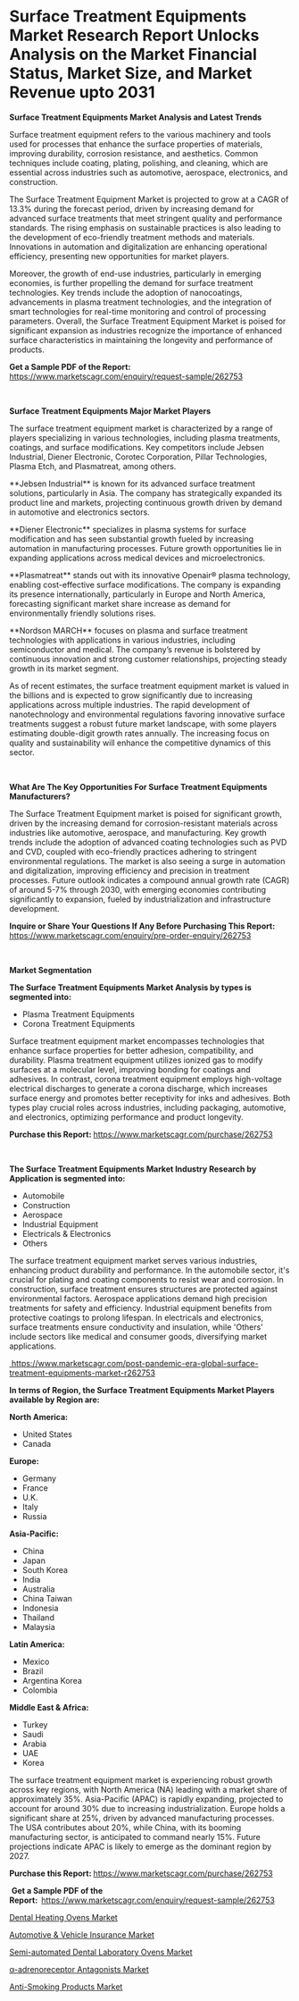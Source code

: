 <p><h1>Surface Treatment Equipments Market Research Report Unlocks Analysis on the Market Financial Status, Market Size, and Market Revenue upto 2031</h1></p><p><strong>Surface Treatment Equipments Market Analysis and Latest Trends</strong></p>
<p><p>Surface treatment equipment refers to the various machinery and tools used for processes that enhance the surface properties of materials, improving durability, corrosion resistance, and aesthetics. Common techniques include coating, plating, polishing, and cleaning, which are essential across industries such as automotive, aerospace, electronics, and construction.</p><p>The Surface Treatment Equipment Market is projected to grow at a CAGR of 13.3% during the forecast period, driven by increasing demand for advanced surface treatments that meet stringent quality and performance standards. The rising emphasis on sustainable practices is also leading to the development of eco-friendly treatment methods and materials. Innovations in automation and digitalization are enhancing operational efficiency, presenting new opportunities for market players. </p><p>Moreover, the growth of end-use industries, particularly in emerging economies, is further propelling the demand for surface treatment technologies. Key trends include the adoption of nanocoatings, advancements in plasma treatment technologies, and the integration of smart technologies for real-time monitoring and control of processing parameters. Overall, the Surface Treatment Equipment Market is poised for significant expansion as industries recognize the importance of enhanced surface characteristics in maintaining the longevity and performance of products.</p></p>
<p><strong>Get a Sample PDF of the Report:&nbsp;</strong> <a href="https://www.marketscagr.com/enquiry/request-sample/262753?utm_campaign=1610&utm_medium=2&utm_source=Github&utm_content=ia&utm_term=31102024&utm_id=surface-treatment-equipments">https://www.marketscagr.com/enquiry/request-sample/262753</a></p>
<p>&nbsp;</p>
<p><strong>Surface Treatment Equipments Major Market Players</strong></p>
<p><p>The surface treatment equipment market is characterized by a range of players specializing in various technologies, including plasma treatments, coatings, and surface modifications. Key competitors include Jebsen Industrial, Diener Electronic, Corotec Corporation, Pillar Technologies, Plasma Etch, and Plasmatreat, among others.</p><p>**Jebsen Industrial** is known for its advanced surface treatment solutions, particularly in Asia. The company has strategically expanded its product line and markets, projecting continuous growth driven by demand in automotive and electronics sectors.</p><p>**Diener Electronic** specializes in plasma systems for surface modification and has seen substantial growth fueled by increasing automation in manufacturing processes. Future growth opportunities lie in expanding applications across medical devices and microelectronics.</p><p>**Plasmatreat** stands out with its innovative Openair® plasma technology, enabling cost-effective surface modifications. The company is expanding its presence internationally, particularly in Europe and North America, forecasting significant market share increase as demand for environmentally friendly solutions rises.</p><p>**Nordson MARCH** focuses on plasma and surface treatment technologies with applications in various industries, including semiconductor and medical. The company’s revenue is bolstered by continuous innovation and strong customer relationships, projecting steady growth in its market segment.</p><p>As of recent estimates, the surface treatment equipment market is valued in the billions and is expected to grow significantly due to increasing applications across multiple industries. The rapid development of nanotechnology and environmental regulations favoring innovative surface treatments suggest a robust future market landscape, with some players estimating double-digit growth rates annually. The increasing focus on quality and sustainability will enhance the competitive dynamics of this sector.</p></p>
<p>&nbsp;</p>
<p><strong>What Are The Key Opportunities For Surface Treatment Equipments Manufacturers?</strong></p>
<p><p>The Surface Treatment Equipment market is poised for significant growth, driven by the increasing demand for corrosion-resistant materials across industries like automotive, aerospace, and manufacturing. Key growth trends include the adoption of advanced coating technologies such as PVD and CVD, coupled with eco-friendly practices adhering to stringent environmental regulations. The market is also seeing a surge in automation and digitalization, improving efficiency and precision in treatment processes. Future outlook indicates a compound annual growth rate (CAGR) of around 5-7% through 2030, with emerging economies contributing significantly to expansion, fueled by industrialization and infrastructure development.</p></p>
<p><strong>Inquire or Share Your Questions If Any Before Purchasing This Report:</strong> <a href="https://www.marketscagr.com/enquiry/pre-order-enquiry/262753?utm_campaign=1610&utm_medium=2&utm_source=Github&utm_content=ia&utm_term=31102024&utm_id=surface-treatment-equipments">https://www.marketscagr.com/enquiry/pre-order-enquiry/262753</a></p>
<p>&nbsp;</p>
<p><strong>Market Segmentation</strong></p>
<p><strong>The Surface Treatment Equipments Market Analysis by types is segmented into:</strong></p>
<p><ul><li>Plasma Treatment Equipments</li><li>Corona Treatment Equipments</li></ul></p>
<p><p>Surface treatment equipment market encompasses technologies that enhance surface properties for better adhesion, compatibility, and durability. Plasma treatment equipment utilizes ionized gas to modify surfaces at a molecular level, improving bonding for coatings and adhesives. In contrast, corona treatment equipment employs high-voltage electrical discharges to generate a corona discharge, which increases surface energy and promotes better receptivity for inks and adhesives. Both types play crucial roles across industries, including packaging, automotive, and electronics, optimizing performance and product longevity.</p></p>
<p><strong>Purchase this Report:&nbsp;</strong><a href="https://www.marketscagr.com/purchase/262753?utm_campaign=1610&utm_medium=2&utm_source=Github&utm_content=ia&utm_term=31102024&utm_id=surface-treatment-equipments">https://www.marketscagr.com/purchase/262753</a></p>
<p>&nbsp;</p>
<p><strong>The Surface Treatment Equipments Market Industry Research by Application is segmented into:</strong></p>
<p><ul><li>Automobile</li><li>Construction</li><li>Aerospace</li><li>Industrial Equipment</li><li>Electricals & Electronics</li><li>Others</li></ul></p>
<p><p>The surface treatment equipment market serves various industries, enhancing product durability and performance. In the automobile sector, it's crucial for plating and coating components to resist wear and corrosion. In construction, surface treatment ensures structures are protected against environmental factors. Aerospace applications demand high precision treatments for safety and efficiency. Industrial equipment benefits from protective coatings to prolong lifespan. In electricals and electronics, surface treatments ensure conductivity and insulation, while 'Others' include sectors like medical and consumer goods, diversifying market applications.</p></p>
<p><a href="https://www.marketscagr.com/post-pandemic-era-global-surface-treatment-equipments-market-r262753?utm_campaign=1610&utm_medium=2&utm_source=Github&utm_content=ia&utm_term=31102024&utm_id=surface-treatment-equipments">&nbsp;https://www.marketscagr.com/post-pandemic-era-global-surface-treatment-equipments-market-r262753</a></p>
<p><strong>In terms of Region, the Surface Treatment Equipments Market Players available by Region are:</strong></p>
<p>
    <p> <strong> North America: </strong>
        <ul>
            <li>United States</li>
            <li>Canada</li>
        </ul>
        </p> 
    <p> <strong> Europe: </strong>
        <ul>
            <li>Germany</li>
            <li>France</li>
            <li>U.K.</li>
            <li>Italy</li>
            <li>Russia</li>
        </ul>
        </p> 
    <p> <strong> Asia-Pacific: </strong>
        <ul>
            <li>China</li>
            <li>Japan</li>
            <li>South Korea</li>
            <li>India</li>
            <li>Australia</li>
            <li>China Taiwan</li>
            <li>Indonesia</li>
            <li>Thailand</li>
            <li>Malaysia</li>
        </ul>
        </p> 
    <p> <strong> Latin America: </strong>
        <ul>
            <li>Mexico</li>
            <li>Brazil</li>
            <li>Argentina Korea</li>
            <li>Colombia</li>
        </ul>
        </p> 
    <p> <strong> Middle East & Africa: </strong>
        <ul>
            <li>Turkey</li>
            <li>Saudi</li>
            <li>Arabia</li>
            <li>UAE</li>
            <li>Korea</li>
        </ul>
    </p>
    </p>
<p><p>The surface treatment equipment market is experiencing robust growth across key regions, with North America (NA) leading with a market share of approximately 35%. Asia-Pacific (APAC) is rapidly expanding, projected to account for around 30% due to increasing industrialization. Europe holds a significant share at 25%, driven by advanced manufacturing processes. The USA contributes about 20%, while China, with its booming manufacturing sector, is anticipated to command nearly 15%. Future projections indicate APAC is likely to emerge as the dominant region by 2027.</p></p>
<p><strong>Purchase this Report: </strong><a href="https://www.marketscagr.com/purchase/262753?utm_campaign=1610&utm_medium=2&utm_source=Github&utm_content=ia&utm_term=31102024&utm_id=surface-treatment-equipments">https://www.marketscagr.com/purchase/262753</a></p>
<p>&nbsp;<strong>Get a Sample PDF of the Report:&nbsp;&nbsp;</strong><a href="https://www.marketscagr.com/enquiry/request-sample/262753?utm_campaign=1610&utm_medium=2&utm_source=Github&utm_content=ia&utm_term=31102024&utm_id=surface-treatment-equipments">https://www.marketscagr.com/enquiry/request-sample/262753</a></p>
<p><strong></strong></p>
<p><p><a href="https://www.linkedin.com/pulse/global-dental-heating-ovens-market-focus-application-end-use-pvr6e?utm_campaign=1610&utm_medium=2&utm_source=Github&utm_content=ia&utm_term=31102024&utm_id=surface-treatment-equipments">Dental Heating Ovens Market</a></p><p><a href="https://www.linkedin.com/pulse/automotive-vehicle-insurance-market-consolidation-impact-structure-plaie?utm_campaign=1610&utm_medium=2&utm_source=Github&utm_content=ia&utm_term=31102024&utm_id=surface-treatment-equipments">Automotive & Vehicle Insurance Market</a></p><p><a href="https://www.linkedin.com/pulse/exploring-semi-automated-dental-laboratory-ovens-market-xlsae?utm_campaign=1610&utm_medium=2&utm_source=Github&utm_content=ia&utm_term=31102024&utm_id=surface-treatment-equipments">Semi-automated Dental Laboratory Ovens Market</a></p><p><a href="https://www.linkedin.com/pulse/global-%CE%B1-adrenoreceptor-antagonists-market-focus-product-pdxte?utm_campaign=1610&utm_medium=2&utm_source=Github&utm_content=ia&utm_term=31102024&utm_id=surface-treatment-equipments">α-adrenoreceptor Antagonists Market</a></p><p><a href="https://www.linkedin.com/pulse/anti-smoking-products-market-opportunities-emerging-global-ag4ke?utm_campaign=1610&utm_medium=2&utm_source=Github&utm_content=ia&utm_term=31102024&utm_id=surface-treatment-equipments">Anti-Smoking Products Market</a></p></p>